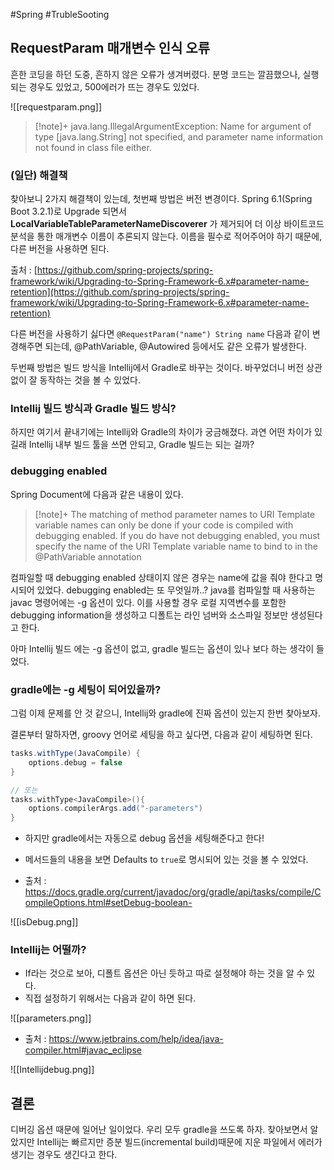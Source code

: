 #Spring #TrubleSooting 

## RequestParam 매개변수 인식 오류
흔한 코딩을 하던 도중, 흔하지 않은 오류가 생겨버렸다.
분명 코드는 깔끔했으나, 실행되는 경우도 있었고, 500에러가 뜨는 경우도 있었다.

![[requestparam.png]]

> [!note]+ 
> java.lang.IllegalArgumentException: Name for argument of type [java.lang.String] not specified, and parameter name information not found in class file either.

### (일단) 해결책
찾아보니 2가지 해결책이 있는데, 첫번째 방법은 버전 변경이다. Spring 6.1(Spring Boot 3.2.1)로 Upgrade 되면서 **LocalVariableTableParameterNameDiscoverer** 가 제거되어 더 이상 바이트코드 분석을 통한 매개변수 이름이 추론되지 않는다. 이름을 필수로 적어주어야 하기 때문에, 다른 버전을 사용하면 된다.

출처 : [https://github.com/spring-projects/spring-framework/wiki/Upgrading-to-Spring-Framework-6.x#parameter-name-retention](https://github.com/spring-projects/spring-framework/wiki/Upgrading-to-Spring-Framework-6.x#parameter-name-retention)

다른 버전을 사용하기 싫다면 `@RequestParam("name") String name`  다음과 같이 변경해주면 되는데, @PathVariable, @Autowired 등에서도 같은 오류가 발생한다.

두번째 방법은 빌드 방식을 Intellij에서 Gradle로 바꾸는 것이다. 바꾸었더니 버전 상관없이 잘 동작하는 것을 볼 수 있었다.

### Intellij 빌드 방식과 Gradle 빌드 방식?
하지만 여기서 끝내기에는 Intellij와 Gradle의 차이가 궁금해졌다. 과연 어떤 차이가 있길래 Intellij 내부 빌드 툴을 쓰면 안되고, Gradle 빌드는 되는 걸까?

### debugging enabled
Spring Document에 다음과 같은 내용이 있다.

> [!note]+ 
> The matching of method parameter names to URI Template variable names can only be done if your code is compiled with debugging enabled. If you do have not debugging enabled, you must specify the name of the URI Template variable name to bind to in the @PathVariable annotation

컴파일할 때 debugging enabled 상태이지 않은 경우는 name에 값을 줘야 한다고 명시되어 있었다.
debugging enabled는 또 무엇일까..?
java를 컴파일할 때 사용하는 javac 명령어에는 -g 옵션이 있다. 이를 사용할 경우 로컬 지역변수를 포함한 debugging information을 생성하고 디폴트는 라인 넘버와 소스파일 정보만 생성된다고 한다.

아마 Intellij 빌드 에는 -g 옵션이 없고, gradle 빌드는 옵션이 있나 보다 하는 생각이 들었다.

### gradle에는 -g 세팅이 되어있을까?
그럼 이제 문제를 안 것 같으니, Intellij와 gradle에 진짜 옵션이 있는지 한번 찾아보자.

결론부터 말하자면, groovy 언어로 세팅을 하고 싶다면, 다음과 같이 세팅하면 된다.

```groovy
tasks.withType(JavaCompile) {
    options.debug = false
}

// 또는
tasks.withType<JavaCompile>(){
    options.compilerArgs.add("-parameters")
}
```

+ 하지만 gradle에서는 자동으로 debug 옵션을 세팅해준다고 한다!
+ 메서드들의 내용을 보면 Defaults to `true`로 명시되어 있는 것을 볼 수 있었다.

+ 출처 : https://docs.gradle.org/current/javadoc/org/gradle/api/tasks/compile/CompileOptions.html#setDebug-boolean-

![[isDebug.png]]

### Intellij는 어떨까?
+ If라는 것으로 보아, 디폴트 옵션은 아닌 듯하고 따로 설정해야 하는 것을 알 수 있다.
+ 직접 설정하기 위해서는 다음과 같이 하면 된다.

![[parameters.png]]

+ 출처 : https://www.jetbrains.com/help/idea/java-compiler.html#javac_eclipse

![[Intellijdebug.png]]

## 결론
디버깅 옵션 때문에 일어난 일이었다. 우리 모두 gradle을 쓰도록 하자. 찾아보면서 알았지만 Intellij는 빠르지만 증분 빌드(incremental build)때문에 지운 파일에서 에러가 생기는 경우도 생긴다고 한다.